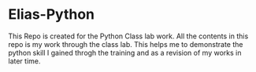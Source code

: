# Elias-Python
This Repo is created for the Python Class lab work. All the contents in this repo is my work through the class lab. This helps me to demonstrate the python skill I gained throgh the training and as a revision of my works in later time.
